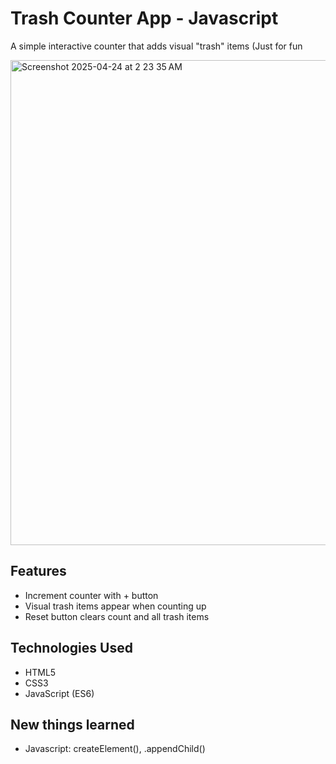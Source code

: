# Trash Counter App - Javascript

A simple interactive counter that adds visual "trash" items (Just for fun

<img width="776" alt="Screenshot 2025-04-24 at 2 23 35 AM" src="https://github.com/user-attachments/assets/860e22ad-a227-41a9-b76a-5c1204576d94" />


## Features
- Increment counter with + button
- Visual trash items appear when counting up
- Reset button clears count and all trash items

## Technologies Used
- HTML5
- CSS3
- JavaScript (ES6)

## New things learned
- Javascript: createElement(), .appendChild()
